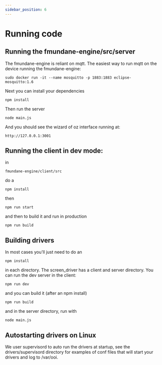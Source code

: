 ```yaml
---
sidebar_position: 6
---
```


# Running code

## Running the fmundane-engine/src/server

The fmundane-engine is reliant on mqtt.  The easiest way to run mqtt on the device running the fmundane-engine:

```
sudo docker run -it --name mosquitto -p 1883:1883 eclipse-mosquitto:1.6
```

Next you can install your dependencies

```
npm install
```

Then run the server

```
node main.js
```

And you should see the wizard of oz interface running at:

```
http://127.0.0.1:3001
```

## Running the client in dev mode:

in 
```
fmundane-engine/client/src
```

do a
```
npm install
```

then

```
npm run start
```

and then to build it and run in production

```
npm run build
```


## Building drivers

In most cases you'll just need to do an

```
npm install
```

in each directory.  The screen_driver has a client and server directory.  You can run the dev server in the client:

```
npm run dev
```

and you can build it (after an npm install)

```
npm run build
```

and in the server directory, run with

```
node main.js
```
## Autostarting drivers on Linux

We user supervisord to auto run the drivers at startup, see the drivers/supervisord directory for examples of conf files that will start your drivers and log to /var/ooi.
